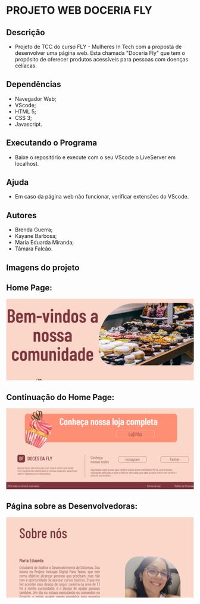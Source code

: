 <h1 aligm ="center"> PROJETO WEB DOCERIA FLY</h1>

## Descrição
* Projeto de TCC do curso FLY - Mulheres In Tech com a proposta de desenvolver uma página web. 
Esta chamada "Doceria Fly" que tem o propósito de oferecer produtos acessíveis para pessoas com doenças celíacas. 

## Dependências

* Navegador Web;
*  VScode;
*  HTML 5;
*  CSS 3;
*  Javascript.

## Executando o Programa

* Baixe o repositório e execute com o seu VScode o LiveServer em localhost. 

## Ajuda
* Em caso da página web não funcionar, verificar extensões do VScode. 

## Autores
* Brenda Guerra;
* Kayane Barbosa;
* Maria Eduarda Miranda;
* Tâmara Falcão.
  
## Imagens do projeto
## Home Page: 
![Home Page](home.png)
## Continuação do Home Page:
![Home Page](home2.png)
## Página sobre as Desenvolvedoras: 
![SignUp Page](sobrenos.png)

